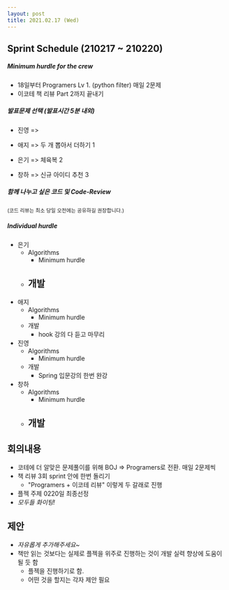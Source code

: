 ```yaml
---
layout: post
title: 2021.02.17 (Wed)
---
```

## Sprint Schedule (210217 ~ 210220)

##### *Minimum hurdle for the crew*

- 18일부터 Programers Lv 1. (python filter) 매일 2문제
- 이코테 책 리뷰 Part 2까지 끝내기

##### *발표문제 선택 (발표시간 5분 내외)*

- 진영 => 

- 애지 => 두 개 뽑아서 더하기 1 
 
- 은기 => 체육복 2 

- 창하 => 신규 아이디 추천 3 

##### *함께 나누고 싶은 코드 및 Code-Review*

<small>(코드 리뷰는 최소 당일 오전에는 공유하길 권장합니다.)</small>

##### *Individual hurdle*

- 은기
  - Algorithms
    - Minimum hurdle
  - 개발
    - 
- 애지 
  - Algorithms
    - Minimum hurdle
  - 개발
    - hook 강의 다 듣고 마무리
- 진영
  - Algorithms
    - Minimum hurdle
  - 개발
    - Spring 입문강의 한번 완강
- 창하
  - Algorithms
    - Minimum hurdle
  - 개발
    - 

## 회의내용

- 코테에 더 알맞은 문제풀이를 위해 BOJ => Programers로 전환. 매일 2문제씩
- 책 리뷰 3회 sprint 안에 한번 돌리기
  - "Programers + 이코테 리뷰" 이렇게 두 갈래로 진행
- 플젝 주제 0220일 최종선정
- *모두들 화이팅!*

## 제안

- *자유롭게 추가해주세요~*
- 책만 읽는 것보다는 실제로 플젝을 위주로 진행하는 것이 개발 실력 향상에 도움이 될 듯 함
  - 플젝을 진행하기로 함.
  - 어떤 것을 할지는 각자 제안 필요
